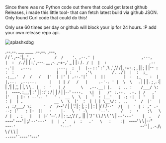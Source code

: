 Since there was no Python code out there that could get latest github Releases, i made this little tool-
that can fetch latest build via github JSON.
Only found Curl code that could do this!

Only use 60 times per day or github will block your ip for 24 hours. :P
add your own release repo api.




![splashxdbg](https://cloud.githubusercontent.com/assets/3592375/16281757/0cb6501a-38c6-11e6-8d52-954b3cfdcc82.png)







                                                                                                                                       
                                                                                                                                       
  .--.--.       ___                                ____            .--.--.     ,---,                                                   
 /  /    '.   ,--.'|_                            ,'  , `.         /  /    '. ,--.' |                     ,---,                         
|  :  /`. /   |  | :,'   ,---.    __  ,-.     ,-+-,.' _ |        |  :  /`. / |  |  :                   ,---.'|   ,---.           .---. 
;  |  |--`    :  : ' :  '   ,'\ ,' ,'/ /|  ,-+-. ;   , ||        ;  |  |--`  :  :  :                   |   | :  '   ,'\         /. ./| 
|  :  ;_    .;__,'  /  /   /   |'  | |' | ,--.'|'   |  ||        |  :  ;_    :  |  |,--.  ,--.--.      |   | | /   /   |     .-'-. ' | 
 \  \    `. |  |   |  .   ; ,. :|  |   ,'|   |  ,', |  |,         \  \    `. |  :  '   | /       \   ,--.__| |.   ; ,. :    /___/ \: | 
  `----.   \:__,'| :  '   | |: :'  :  /  |   | /  | |--'           `----.   \|  |   /' :.--.  .-. | /   ,'   |'   | |: : .-'.. '   ' . 
  __ \  \  |  '  : |__'   | .; :|  | '   |   : |  | ,              __ \  \  |'  :  | | | \__\/: . ..   '  /  |'   | .; :/___/ \:     ' 
 /  /`--'  /  |  | '.'|   :    |;  : |   |   : |  |/              /  /`--'  /|  |  ' | : ," .--.; |'   ; |:  ||   :    |.   \  ' .\    
'--'.     /   ;  :    ;\   \  / |  , ;   |   | |`-'              '--'.     / |  :  :_:,'/  /  ,.  ||   | '/  ' \   \  /  \   \   ' \ | 
  `--'---'    |  ,   /  `----'   ---'    |   ;/                    `--'---'  |  | ,'   ;  :   .'   \   :    :|  `----'    \   \  |--"  
               ---`-'                    '---'                               `--''     |  ,     .-./\   \  /               \   \ |     
                                                                                        `--`---'     `----'                 '---"      
                                                                                                                                       




